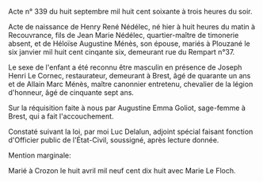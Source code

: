 Acte n° 339 du huit septembre mil huit cent soixante à trois heures du soir.

Acte de naissance de Henry René Nédélec, né hier à huit heures du matin à Recouvrance, fils de Jean Marie Nédélec, quartier-maître de timonerie absent, et de Héloïse Augustine Ménès, son épouse, mariés à Plouzané le six janvier mil huit cent cinqante six, demeurant rue du Rempart n°37.

Le sexe de l'enfant a été reconnu être masculin en présence de Joseph Henri Le Cornec, restaurateur, demeurant à Brest, âgé de quarante un ans et de Allain Marc Ménès, maître canonnier entretenu, chevalier de la légion d'honneur, âgé de cinquante sept ans.

Sur la réquisition faite à nous par Augustine Emma Goliot, sage-femme à Brest, qui a fait l'accouchement.

Constaté suivant la loi, par moi Luc Delalun, adjoint spécial faisant fonction d'Officier public de l'État-Civil, soussigné, après lecture donnée.

Mention marginale:

Marié à Crozon le huit avril mil neuf cent dix huit avec Marie Le Floch.

